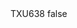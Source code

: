 <?xml version="1.0" encoding="UTF-8"?>
<CustomMetadata xmlns="http://soap.sforce.com/2006/04/metadata">
    <label>TXU638</label>
    <protected>false</protected>
</CustomMetadata>
